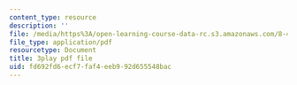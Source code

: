 ```yaml
---
content_type: resource
description: ''
file: /media/https%3A/open-learning-course-data-rc.s3.amazonaws.com/8-422-atomic-and-optical-physics-ii-spring-2013/fd692fd6ecf7faf4eeb992d655548bac_D7APJXFJsbc.pdf
file_type: application/pdf
resourcetype: Document
title: 3play pdf file
uid: fd692fd6-ecf7-faf4-eeb9-92d655548bac
---
```

